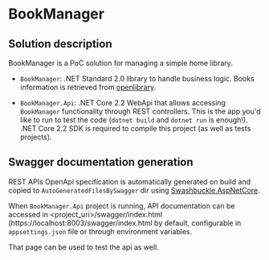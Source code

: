 # BookManager

## Solution description

BookManager is a PoC solution for managing a simple home library.

* `BookManager`: .NET Standard 2.0 library to handle business logic. Books information is retrieved from [openlibrary](https://github.com/internetarchive/openlibrary).

* `BookManager.Api`: .NET Core 2.2 WebApi that allows accessing `BookManager` functionality through REST controllers. This is the app you'd like to run to test the code (`dotnet build` and `dotnet run` is enough!).
.NET Core 2.2 SDK is required to compile this project (as well as tests projects).

## Swagger documentation generation

REST APIs OpenApi specification is automatically generated on build and copied to `AutoGeneratedFilesBySwagger` dir using [Swashbuckle.AspNetCore](https://github.com/domaindrivendev/Swashbuckle.AspNetCore).

When `BookManager.Api` project is running, API documentation can be accessed in <project_uri>/swagger/index.html (https://localhost:8003/swagger/index.html by default, configurable in `appsettings.json` file or through environment variables.

That page can be used to test the api as well.